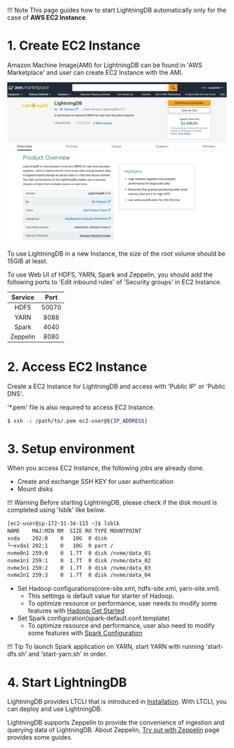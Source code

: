 !!! Note
    This page guides how to start LightningDB automatically only for the case of **AWS EC2 Instance**.

# 1. Create EC2 Instance

Amazon Machine Image(AMI) for LightningDB can be found in 'AWS Marketplace' and user can create EC2 Instance with the AMI.

![aws marketplace](images/aws_marketplace.png)


To use LightningDB in a new Instance, the size of the root volume should be 15GiB at least.

To use Web UI of HDFS, YARN, Spark and Zeppelin, you should add the following ports to 'Edit inbound rules' of 'Security groups' in EC2 Instance.

|Service|Port|
|:-----:|:-----:|
|HDFS| 50070|
|YARN| 8088|
|Spark| 4040|
|Zeppelin| 8080|


# 2. Access EC2 Instance

Create a EC2 Instance for LightningDB and  access with 'Public IP' or 'Public DNS'.

'*.pem' file is also required to access EC2 Instance.

``` bash
$ ssh -i /path/to/.pem ec2-user@${IP_ADDRESS}
```

# 3. Setup environment

When you access EC2 Instance, the following jobs are already done.

- Create and exchange SSH KEY for user authentication
- Mount disks

!!! Warning
    Before starting LightningDB, please check if the disk mount is completed using 'lsblk' like below.

``` bash
[ec2-user@ip-172-31-34-115 ~]$ lsblk
NAME    MAJ:MIN RM  SIZE RO TYPE MOUNTPOINT
xvda    202:0    0   10G  0 disk
└─xvda1 202:1    0   10G  0 part /
nvme0n1 259:0    0  1.7T  0 disk /nvme/data_01
nvme1n1 259:1    0  1.7T  0 disk /nvme/data_02
nvme3n1 259:2    0  1.7T  0 disk /nvme/data_03
nvme2n1 259:3    0  1.7T  0 disk /nvme/data_04
```

- Set Hadoop configurations(core-site.xml, hdfs-site.xml, yarn-site.xml).
    - This settings is default value for starter of Hadoop. 
    - To optimize resource or performance, user needs to modify some features with [Hadoop Get Started](https://hadoop.apache.org/docs/stable/hadoop-project-dist/hadoop-common/SingleCluster.html)
- Set Spark configuration(spark-default.conf.template)
    - To optimize resource and performance, user also need to modify some features with [Spark Configuration](https://spark.apache.org/docs/2.3.0/configuration.html)

!!! Tip
    To launch Spark application on YARN, start YARN with running 'start-dfs.sh' and 'start-yarn.sh' in order.

# 4. Start LightningDB

LightningDB provides LTCLI that is introduced in [Installation](install-ltcli.md). With LTCLI, you can deploy and use LightningDB.

LightningDB supports Zeppelin to provide the convenience of ingestion and querying data of LightningDB. About Zeppelin, [Try out with Zeppelin](try-with-zeppelin.md) page provides some guides.

